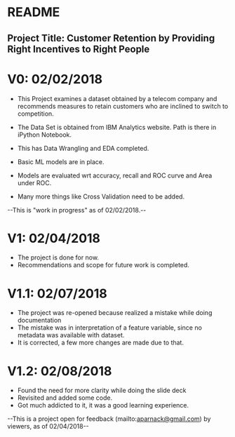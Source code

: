 README
=======

Project Title: Customer Retention by Providing Right Incentives to Right People
---------------

# V0: 02/02/2018

+ This Project examines a dataset obtained by a telecom company and recommends measures to retain customers who are inclined to switch to competition. 
+ The Data Set is obtained from IBM Analytics website. Path is there in iPython Notebook.

+ This has Data Wrangling and EDA completed. 
+ Basic ML models are in place.
+ Models are evaluated wrt accuracy, recall and ROC curve and Area under ROC.
+ Many more things like Cross Validation need to be added.

--This is "work in progress" as of 02/02/2018.--


# V1: 02/04/2018
+ The project is done for now. 
+ Recommendations and scope for future work is completed.

# V1.1: 02/07/2018
+ The project was re-opened because realized a mistake while doing documentation 
+ The mistake was in interpretation of a feature variable, since no metadata was available with dataset.
+ It is corrected, a few more changes are made due to that.

# V1.2: 02/08/2018
+ Found the need for more clarity while doing the slide deck
+ Revisited and added some code.
+ Got much addicted to it, it was a good learning experience.

--This is a project open for feedback (mailto:aparnack@gmail.com) by viewers, as of 02/04/2018--
